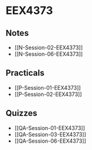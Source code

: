 # EEX4373

## Notes
- [[N-Session-02-EEX4373]]
- [[N-Session-06-EEX4373]]

## Practicals
- [[P-Session-01-EEX4373]]
- [[P-Session-02-EEX4373]]

## Quizzes
- [[QA-Session-01-EEX4373]]
- [[QA-Session-03-EEX4373]]
- [[QA-Session-06-EEX4373]]

